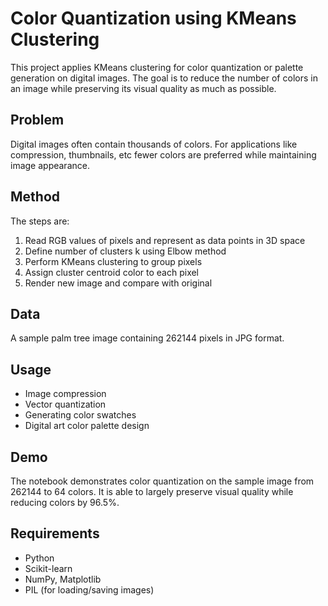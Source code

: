 # Color Quantization using KMeans Clustering

This project applies KMeans clustering for color quantization or palette generation on digital images. The goal is to reduce the number of colors in an image while preserving its visual quality as much as possible.

## Problem

Digital images often contain thousands of colors. For applications like compression, thumbnails, etc fewer colors are preferred while maintaining image appearance. 

## Method

The steps are:

1. Read RGB values of pixels and represent as data points in 3D space
2. Define number of clusters k using Elbow method
3. Perform KMeans clustering to group pixels  
4. Assign cluster centroid color to each pixel
5. Render new image and compare with original

## Data

A sample palm tree image containing 262144 pixels in JPG format.

## Usage

- Image compression 
- Vector quantization
- Generating color swatches
- Digital art color palette design

## Demo

The notebook demonstrates color quantization on the sample image from 262144 to 64 colors. It is able to largely preserve visual quality while reducing colors by 96.5%.

## Requirements

- Python
- Scikit-learn 
- NumPy, Matplotlib
- PIL (for loading/saving images)

